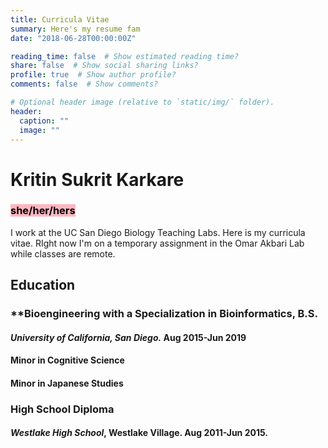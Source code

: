 ```yaml
---
title: Curricula Vitae
summary: Here's my resume fam
date: "2018-06-28T00:00:00Z"

reading_time: false  # Show estimated reading time?
share: false  # Show social sharing links?
profile: true  # Show author profile?
comments: false  # Show comments?

# Optional header image (relative to `static/img/` folder).
header:
  caption: ""
  image: ""
---
```


# Kritin Sukrit Karkare
<h3><mark style="background-color: lightpink">she/her/hers</mark></h3>
I work at the UC San Diego Biology Teaching Labs. Here is my curricula vitae. RIght now
I'm on a temporary assignment in the Omar Akbari Lab while classes are remote. 

## Education 


### **Bioengineering with a Specialization in Bioinformatics, B.S. 
#### *University of California, San Diego.* Aug 2015-Jun 2019
####  Minor in Cognitive Science
####  Minor in Japanese Studies

### High School Diploma
#### *Westlake High School*, Westlake Village. Aug 2011-Jun 2015. 





